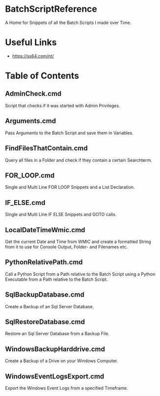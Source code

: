 # BatchScriptReference

A Home for Snippets of all the Batch Scripts I made over Time. 

# Useful Links

- https://ss64.com/nt/

# Table of Contents

## AdminCheck.cmd

Script that checks if it was started with Admin Privileges.

## Arguments.cmd

Pass Arguments to the Batch Script and save them in Variables.

## FindFilesThatContain.cmd

Query all files in a Folder and check if they contain a certain Searchterm.

## FOR_LOOP.cmd

Single and Multi Line FOR LOOP Snippets and a List Declaration.

## IF_ELSE.cmd

Single and Multi Line IF ELSE Snippets and GOTO calls.

## LocalDateTimeWmic.cmd

Get the current Date and Time from WMIC and create a formatted String from it to use for Console Output, Folder- and Filenames etc.

## PythonRelativePath.cmd

Call a Python Script from a Path relative to the Batch Script using a Python Executable from a Path relative to the Batch Script.

## SqlBackupDatabase.cmd

Create a Backup of an Sql Server Database.

## SqlRestoreDatabase.cmd

Restore an Sql Server Database from a Backup File.

## WindowsBackupHarddrive.cmd

Create a Backup of a Drive on your Windows Computer.

## WindowsEventLogsExport.cmd

Export the Windows Event Logs from a specified Timeframe.